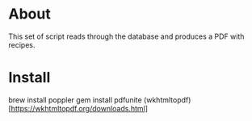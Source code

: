 
# About

This set of script reads through the database and produces a PDF
with recipes.

# Install

brew install poppler
gem install pdfunite
(wkhtmltopdf)[https://wkhtmltopdf.org/downloads.html]

